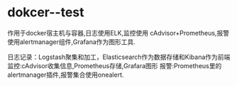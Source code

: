 # dokcer--test
作用于docker宿主机与容器,日志使用ELK,监控使用 cAdvisor+Prometheus,报警使用alertmanager组件,Grafana作为图形工具.

日志记录：Logstash聚集和加工，Elasticsearch作为数据存储和Kibana作为前端
监控:cAdvisor收集信息,Prometheus存储,Grafara图形
报警:Prometheus里的alertmanager插件,报警集合使用onealert.
